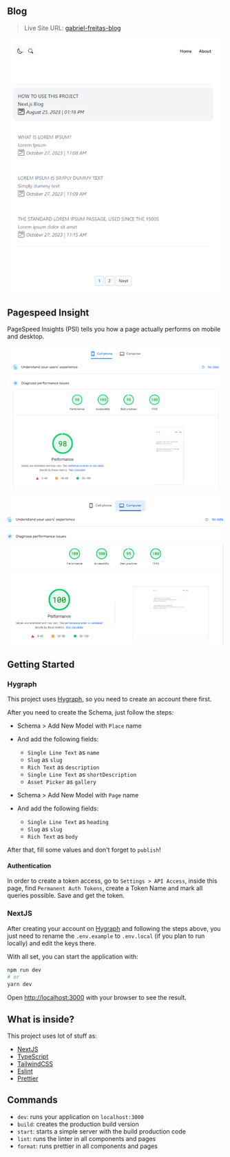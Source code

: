 ## Blog

> Live Site URL: [gabriel-freitas-blog](https://gabriel-freitas-blog.vercel.app/)

<img
  src="/public/homeBlog.PNG"
  alt="PageSpeed ​​Insights performs on mobile version"
  title="Optional title">

## Pagespeed Insight

PageSpeed ​​Insights (PSI) tells you how a page actually performs on mobile and desktop.

<img
  src="public/img/pagespeed_Insight/cellphone.PNG"
  alt="PageSpeed ​​Insights performs on mobile version"
  title="Optional title">

<img
  src="public/img/pagespeed_Insight/computer.PNG"
  alt="PageSpeed ​​Insights performs on computer version"
  title="Optional title">

## Getting Started

### Hygraph

This project uses [Hygraph](https://hygraph.com/), so you need to create an account there first.

After you need to create the Schema, just follow the steps:

- Schema > Add New Model with `Place` name
- And add the following fields:
  - `Single Line Text` as `name`
  - `Slug` as `slug`
  - `Rich Text` as `description`
  - `Single Line Text` as `shortDescription`
  - `Asset Picker` as `gallery`

- Schema > Add New Model with `Page` name
- And add the following fields:
  - `Single Line Text` as `heading`
  - `Slug` as `slug`
  - `Rich Text` as `body`

After that, fill some values and don't forget to `publish`!

#### Authentication

In order to create a token access, go to `Settings > API Access`, inside this page, find `Permanent Auth Tokens`,
create a Token Name and mark all queries possible. Save and get the token.

### NextJS

After creating your account on [Hygraph](https://hygraph.com/) and following the steps above, you just need to rename
the `.env.example` to `.env.local` (if you plan to run locally) and edit the keys there.

With all set, you can start the application with:

```bash
npm run dev
# or
yarn dev
```

Open [http://localhost:3000](http://localhost:3000) with your browser to see the result.

## What is inside?

This project uses lot of stuff as:

- [NextJS](https://nextjs.org/)
- [TypeScript](https://www.typescriptlang.org/)
- [TailwindCSS](https://tailwindcss.com/)
- [Eslint](https://eslint.org/)
- [Prettier](https://prettier.io/)

## Commands

- `dev`: runs your application on `localhost:3000`
- `build`: creates the production build version
- `start`: starts a simple server with the build production code
- `lint`: runs the linter in all components and pages
- `format`: runs prettier in all components and pages



